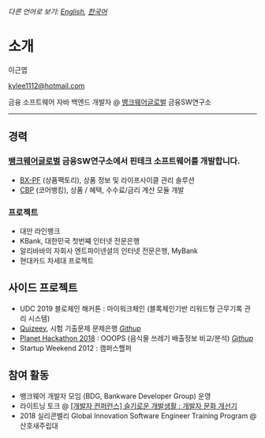 *다른 언어로 보기: [English](README.md), [한국어](README.ko.md)*

# 소개

이근엽

kylee1112@hotmail.com

금융 소프트웨어 자바 백엔드 개발자 @ [뱅크웨어글로벌](http://www.bankwareglobal.com) 금융SW연구소

---

## 경력

### [뱅크웨어글로벌](http://www.bankwareglobal.com) 금융SW연구소에서 핀테크 소프트웨어를 개발합니다.
  - [BX-PF](http://bankwareglobal.com/wp/en/pf-new/) (상품팩토리), 상품 정보 및 라이프사이클 관리 솔루션
  - [CBP](http://bankwareglobal.com/wp/en/cbp-new/) (코어뱅킹), 상품 / 혜택, 수수료/금리 계산 모듈 개발


### 프로젝트
  - 대만 라인뱅크
  - KBank, 대한민국 첫번쨰 인터넷 전문은행
  - 알리바바의 자회사 엔트파이넨셜의 인터넷 전문은행, MyBank
  - 현대카드 차세대 프로젝트


## 사이드 프로젝트
  - UDC 2019 블로체인 해커톤 : 마이워크체인 (블록체인기반 리워드형 근무기록 관리 시스템)
  - [Quizeey](http://quizeey.com), 시험 기출문제 문제은행 *[Githup](https://github.com/keunyop/quizeey)*
  - [Planet Hackathon 2018](https://sites.google.com/view/planethackathon)  : OOOPS (음식물 쓰레기 배출정보 비교/분석) *[Githup](https://github.com/DoonDoony/ooops)*
  - Startup Weekend 2012 : 캠퍼스핼퍼


## 참여 활동
  - 뱅크웨어 개발자 모임 (BDG, Bankware Developer Group) 운영
  - 라이트닝 토크 @ [[개발자 컨퍼런스] 슬기로운 개발생활 : 개발자 문화 개선기](https://event-us.kr/ted/event/9635)
  - 2018 실리콘밸리 Global Innovation Software Engineer Training Program @ 산호새주립대
  